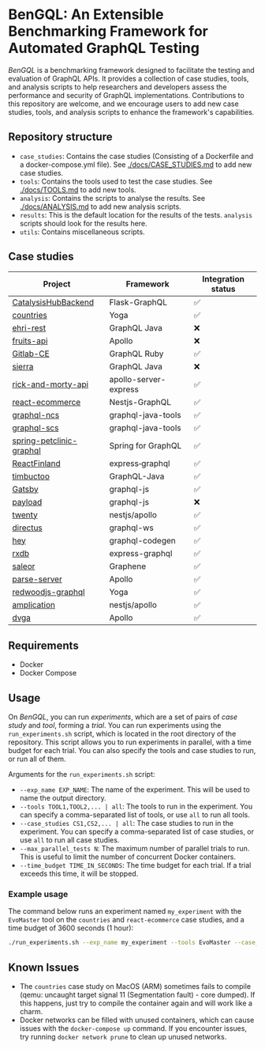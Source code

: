 # BenGQL: An Extensible Benchmarking Framework for Automated GraphQL Testing
*BenGQL* is a benchmarking framework designed to facilitate the testing and evaluation of GraphQL APIs.
It provides a collection of case studies, tools, and analysis scripts to help researchers and developers assess the performance and security of GraphQL implementations.
Contributions to this repository are welcome, and we encourage users to add new case studies, tools, and analysis scripts to enhance the framework's capabilities.

## Repository structure
- `case_studies`: Contains the case studies (Consisting of a Dockerfile and a docker-compose.yml file). See [./docs/CASE_STUDIES.md](./docs/CASE_STUDIES.md) to add new case studies.
- `tools`: Contains the tools used to test the case studies. See [./docs/TOOLS.md](./docs/TOOLS.md) to add new tools.
- `analysis`: Contains the scripts to analyse the results. See [./docs/ANALYSIS.md](./docs/ANALYSIS.md) to add new analysis scripts.
- `results`: This is the default location for the results of the tests. `analysis` scripts should look for the results here.
- `utils`: Contains miscellaneous scripts.

## Case studies

| Project | Framework | Integration status |
| ------- | --------- | ------------------ |
| [CatalysisHubBackend](https://github.com/SUNCAT-Center/CatalysisHubBackend) | Flask-GraphQL | ✅ |
| [countries](https://github.com/trevorblades/countries) | Yoga | ✅ |
| [ehri-rest](https://github.com/EHRI/ehri-rest) | GraphQL Java | ❌ |
| [fruits-api](https://github.com/Franqsanz/fruits-api) | Apollo | ❌ |
| [Gitlab-CE](https://docs.gitlab.com/install/docker/) | GraphQL Ruby | ✅ |
| [sierra](https://github.com/hivdb/sierra) | GraphQL Java | ❌ |
| [rick-and-morty-api](https://github.com/afuh/rick-and-morty-api) | apollo-server-express | ✅ |
| [react-ecommerce](https://github.com/react-shop/react-ecommerce) | Nestjs-GraphQL | ✅ |
| [graphql-ncs](https://github.com/WebFuzzing/EMB/) | graphql-java-tools | ✅ |
| [graphql-scs](https://github.com/WebFuzzing/EMB/) | graphql-java-tools | ✅ |
| [spring-petclinic-graphql](https://github.com/spring-petclinic/spring-petclinic-graphql) | Spring for GraphQL | ✅ |
| [ReactFinland](https://github.com/ReactFinland/graphql-api) | express‑graphql | ✅ |
| [timbuctoo](https://github.com/HuygensING/timbuctoo) | GraphQL-Java | ✅ |
| [Gatsby](https://github.com/gatsbyjs/gatsby) | graphql-js | ✅ |
| [payload](https://github.com/payloadcms/payload) | graphql-js | ❌ |
| [twenty](https://github.com/twentyhq/twenty/) | nestjs/apollo | ✅ |
| [directus](https://github.com/directus/directus) | graphql-ws | ✅ |
| [hey](https://github.com/heyverse/hey) | graphql-codegen | ✅ |
| [rxdb](https://github.com/pubkey/rxdb) | express-graphql | ✅ |
| [saleor](https://github.com/saleor/saleor) | Graphene | ✅ |
| [parse-server](https://github.com/parse-community/parse-server) | Apollo | ✅ |
| [redwoodjs-graphql](https://github.com/redwoodjs/graphql) | Yoga | ✅ |
| [amplication](https://github.com/amplication/amplication) | nestjs/apollo | ✅ |
| [dvga](https://github.com/dolevf/Damn-Vulnerable-GraphQL-Application) | Apollo | ✅ |

## Requirements
- Docker
- Docker Compose

## Usage
On *BenGQL*, you can run *experiments*, which are a set of pairs of *case study* and *tool*, forming a *trial*.
You can run experiments using the `run_experiments.sh` script, which is located in the root directory of the repository.
This script allows you to run experiments in parallel, with a time budget for each trial.
You can also specify the tools and case studies to run, or run all of them.

Arguments for the `run_experiments.sh` script:
- `--exp_name EXP_NAME`: The name of the experiment. This will be used to name the output directory.
- `--tools TOOL1,TOOL2,... | all`: The tools to run in the experiment. You can specify a comma-separated list of tools, or use `all` to run all tools.
- `--case_studies CS1,CS2,... | all`: The case studies to run in the experiment. You can specify a comma-separated list of case studies, or use `all` to run all case studies.
- `--max_parallel_tests N`: The maximum number of parallel trials to run. This is useful to limit the number of concurrent Docker containers.
- `--time_budget TIME_IN_SECONDS`: The time budget for each trial. If a trial exceeds this time, it will be stopped.

### Example usage
The command below runs an experiment named `my_experiment` with the `EvoMaster` tool on the `countries` and `react-ecommerce` case studies, and a time budget of 3600 seconds (1 hour): 
```bash
./run_experiments.sh --exp_name my_experiment --tools EvoMaster --case_studies countries,react-ecommerce --time_budget 3600
```

## Known Issues
- The `countries` case study on MacOS (ARM) sometimes fails to compile (qemu: uncaught target signal 11 (Segmentation fault) - core dumped). If this happens, just try to compile the container again and will work like a charm.
- Docker networks can be filled with unused containers, which can cause issues with the `docker-compose up` command. If you encounter issues, try running `docker network prune` to clean up unused networks.